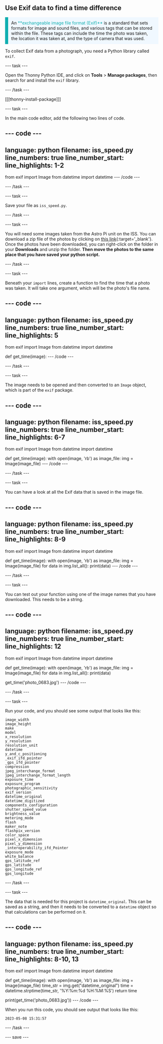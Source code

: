 ## Use Exif data to find a time difference

<p style="border-left: solid; border-width:10px; border-color: #0faeb0; background-color: aliceblue; padding: 10px;">
An <span style="color: #0faeb0">**exchangeable image file format (Exif)**</span> is a standard that sets formats for image and sound files, and various tags that can be stored within the file. These tags can include the time the photo was taken, the location it was taken at, and the type of camera that was used.
</p>

To collect Exif data from a photograph, you need a Python library called `exif`.

--- task ---

Open the Thonny Python IDE, and click on **Tools** > **Manage packages**, then search for and install the `exif` library. 

--- /task ---

[[[thonny-install-package]]]

--- task ---

In the main code editor, add the following two lines of code.

--- code ---
---
language: python
filename: iss_speed.py
line_numbers: true
line_number_start: 
line_highlights: 1-2
---
from exif import Image
from datetime import datetime
--- /code ---

--- /task ---

--- task ---

Save your file as `iss_speed.py`.

--- /task ---

--- task ---

You will need some images taken from the Astro Pi unit on the ISS. You can download a zip file of the photos by clicking on [this link](https://rpf.io/p/en/astropi-iss-speed-go){:target='_blank'}. Once the photos have been downloaded, you can right-click on the folder in your **Downloads** and unzip the folder. **Then move the photos to the same place that you have saved your python script.**

--- /task ---

--- task ---

Beneath your `import` lines, create a function to find the time that a photo was taken. It will take one argument, which will be the photo's file name.

--- code ---
---
language: python
filename: iss_speed.py
line_numbers: true
line_number_start: 
line_highlights: 5
---
from exif import Image
from datetime import datetime


def get_time(image):
--- /code ---

--- /task ---

--- task ---

The image needs to be opened and then converted to an `Image` object, which is part of the `exif` package.

--- code ---
---
language: python
filename: iss_speed.py
line_numbers: true
line_number_start: 
line_highlights: 6-7
---
from exif import Image
from datetime import datetime


def get_time(image):
    with open(image, 'rb') as image_file:
        img = Image(image_file)
--- /code ---

--- /task ---

--- task ---

You can have a look at all the Exif data that is saved in the image file.

--- code ---
---
language: python
filename: iss_speed.py
line_numbers: true
line_number_start: 
line_highlights: 8-9
---
from exif import Image
from datetime import datetime


def get_time(image):
    with open(image, 'rb') as image_file:
        img = Image(image_file)
        for data in img.list_all():
            print(data)
--- /code ---

--- /task ---

--- task ---

You can test out your function using one of the image names that you have downloaded. This needs to be a string.

--- code ---
---
language: python
filename: iss_speed.py
line_numbers: true
line_number_start: 
line_highlights: 12
---
from exif import Image
from datetime import datetime


def get_time(image):
    with open(image, 'rb') as image_file:
        img = Image(image_file)
        for data in img.list_all():
            print(data)


get_time('photo_0683.jpg')
--- /code ---

--- /task ---

--- task ---

Run your code, and you should see some output that looks like this:

```
image_width
image_height
make
model
x_resolution
y_resolution
resolution_unit
datetime
y_and_c_positioning
_exif_ifd_pointer
_gps_ifd_pointer
compression
jpeg_interchange_format
jpeg_interchange_format_length
exposure_time
exposure_program
photographic_sensitivity
exif_version
datetime_original
datetime_digitized
components_configuration
shutter_speed_value
brightness_value
metering_mode
flash
maker_note
flashpix_version
color_space
pixel_x_dimension
pixel_y_dimension
_interoperability_ifd_Pointer
exposure_mode
white_balance
gps_latitude_ref
gps_latitude
gps_longitude_ref
gps_longitude
```

--- /task ---

--- task ---

The data that is needed for this project is `datetime_original`. This can be saved as a string, and then it needs to be converted to a `datetime` object so that calculations can be performed on it.

--- code ---
---
language: python
filename: iss_speed.py
line_numbers: true
line_number_start: 
line_highlights: 8-10, 13
---
from exif import Image
from datetime import datetime


def get_time(image):
    with open(image, 'rb') as image_file:
        img = Image(image_file)
        time_str = img.get("datetime_original")
        time = datetime.strptime(time_str, '%Y:%m:%d %H:%M:%S')
    return time


print(get_time('photo_0683.jpg'))
--- /code ---

When you run this code, you should see output that looks like this:

```
2023-05-08 15:31:57
```
--- /task ---

--- save ---

